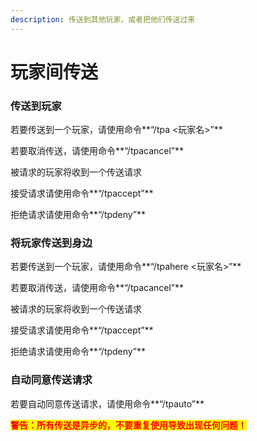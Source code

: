 ```yaml
---
description: 传送到其他玩家，或者把他们传送过来
---
```


# 玩家间传送

### 传送到玩家

若要传送到一个玩家，请使用命令**“/tpa <玩家名>”**

若要取消传送，请使用命令**“/tpacancel”**

被请求的玩家将收到一个传送请求

接受请求请使用命令**“/tpaccept”**

拒绝请求请使用命令**“/tpdeny”**

### 将玩家传送到身边

若要传送到一个玩家，请使用命令**“/tpahere <玩家名>”**

若要取消传送，请使用命令**“/tpacancel”**

被请求的玩家将收到一个传送请求

接受请求请使用命令**“/tpaccept”**

拒绝请求请使用命令**“/tpdeny”**

### **自动同意传送请求**

若要自动同意传送请求，请使用命令**“/tpauto”**

<mark style="color:red;">**警告：所有传送是异步的，不要重复使用导致出现任何问题！**</mark>
